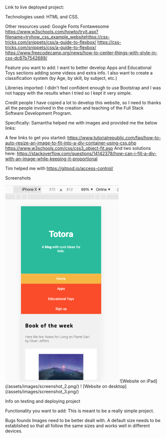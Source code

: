 Link to live deployed project:



Technologies used:
HTML and CSS.

Other resources used:
Google Fonts
Fontawesome
https://www.w3schools.com/howto/tryit.asp?filename=tryhow_css_example_websitehttps://css-tricks.com/snippets/css/a-guide-to-flexbox/
https://css-tricks.com/snippets/css/a-guide-to-flexbox/
https://www.freecodecamp.org/news/how-to-center-things-with-style-in-css-dc87b7542689/


Feature you want to add:
I want to better develop Apps and Educational Toys sections adding some videos and extra info.
I also want to create a classification system (by Age, by skill, by subject, etc.)

Libreries imported:
I didn't feel confident enough to use Bootstrap and I was not happy with the results when I tried so I kept it very simple.

Credit people 
I have copied a lot to develop this website, so I need to thanks all the people involved in the creation and teaching of the Full Stack Software Development Program.

Specifically:
Samantha helped me with images and provided me the below links:

A few links to get you started:
https://www.tutorialrepublic.com/faq/how-to-auto-resize-an-image-to-fit-into-a-div-container-using-css.php
https://www.w3schools.com/css/css3_object-fit.asp
And two solutions here:
https://stackoverflow.com/questions/14142378/how-can-i-fill-a-div-with-an-image-while-keeping-it-proportional


Tim helped me with https://gitpod.io/access-control/


Screenshots

![Website on iPhone](/assets/images/screenshot_1.png/)
![Website on iPad] (/assets/images/screenshot_2.png/)
! [Website on desktop] (/assets/images/screenshot_3.png/)


Info on testing and deploying project

Functionality you want to add:
This is meant to be a really simple project.

Bugs founds
Images need to be better dealt with. A default size needs to be established so that all follow the same sizes and works well in different devices.
